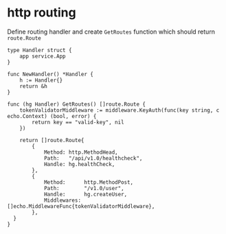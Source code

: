 # http routing

Define routing handler and create `GetRoutes` function which should return `route.Route`

```golang
type Handler struct {
	app service.App
}

func NewHandler() *Handler {
	h := Handler{}
	return &h
}

func (hg Handler) GetRoutes() []route.Route {
	tokenValidatorMiddleware := middleware.KeyAuth(func(key string, c echo.Context) (bool, error) {
		return key == "valid-key", nil
	})

	return []route.Route{
		{
			Method: http.MethodHead,
			Path:   "/api/v1.0/healthcheck",
			Handle: hg.healthCheck,
		},
		{
			Method:      http.MethodPost,
			Path:        "/v1.0/user",
			Handle:      hg.createUser,
			Middlewares: []echo.MiddlewareFunc{tokenValidatorMiddleware},
		},
  }
}
```
